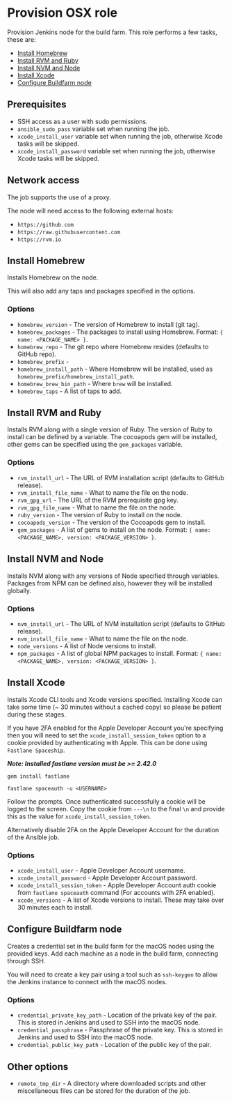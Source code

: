 # Provision OSX role

Provision Jenkins node for the build farm. This role performs a few tasks, these are:

* [Install Homebrew](#prerequisites)
* [Install RVM and Ruby](#install-homebrew)
* [Install NVM and Node](#install-rvm-and-ruby)
* [Install Xcode](#install-xcode)
* [Configure Buildfarm node](#configure-buildfarm-node)

## Prerequisites
* SSH access as a user with sudo permissions.
* `ansible_sudo_pass` variable set when running the job.
* `xcode_install_user` variable set when running the job, otherwise Xcode tasks will be skipped.
* `xcode_install_password` variable set when running the job, otherwise Xcode tasks will be skipped.

## Network access
The job supports the use of a proxy.

The node will need access to the following external hosts:
* `https://github.com`
* `https://raw.githubusercontent.com`
* `https://rvm.io`

## Install Homebrew
Installs Homebrew on the node.

This will also add any taps and packages specified in the options.

### Options
* `homebrew_version` - The version of Homebrew to install (git tag).
* `homebrew_packages` - The packages to install using Homebrew. Format: `{ name: <PACKAGE_NAME> }`.
* `homebrew_repo` - The git repo where Homebrew resides (defaults to GitHub repo).
* `homebrew_prefix` -
* `homebrew_install_path` - Where Homebrew will be installed, used as `homebrew_prefix/homebrew_install_path`.
* `homebrew_brew_bin_path` - Where `brew` will be installed.
* `homebrew_taps` - A list of taps to add.

## Install RVM and Ruby
Installs RVM along with a single version of Ruby. The version of Ruby
to install can be defined by a variable. The cocoapods gem will be installed, 
other gems can be specified using the `gem_packages` variable.

### Options
* `rvm_install_url` - The URL of RVM installation script (defaults to GitHub release).
* `rvm_install_file_name` - What to name the file on the node.
* `rvm_gpg_url` - The URL of the RVM prerequisite gpg key.
* `rvm_gpg_file_name` - What to name the file on the node.
* `ruby_version` - The version of Ruby to install on the node.
* `cocoapods_version` - The version of the Cocoapods gem to install.
* `gem_packages` - A list of gems to install on the node. Format: `{ name: <PACKAGE_NAME>, version: <PACKAGE_VERSION> }`.

## Install NVM and Node
Installs NVM along with any versions of Node specified through variables.
Packages from NPM can be defined also, however they will be installed globally.

### Options
* `nvm_install_url` - The URL of NVM installation script (defaults to GitHub release).
* `nvm_install_file_name` - What to name the file on the node.
* `node_versions` - A list of Node versions to install.
* `npm_packages` - A list of global NPM packages to install. Format: `{ name: <PACKAGE_NAME>, version: <PACKAGE_VERSION> }`.

## Install Xcode
Installs Xcode CLI tools and Xcode versions specified.
Installing Xcode can take some time (~ 30 minutes without a cached copy) so please
be patient during these stages.

If you have 2FA enabled for the Apple Developer Account you're specifying then
you will need to set the `xcode_install_session_token` option to a cookie provided
by authenticating with Apple. This can be done using `Fastlane Spaceship`.

***Note: Installed fastlane version must be >= 2.42.0***

```
gem install fastlane

fastlane spaceauth -u <USERNAME>
```

Follow the prompts. Once authenticated successfully a cookie will be logged to
the screen. Copy the cookie from `---\n` to the final `\n` and provide this as
the value for `xcode_install_session_token`.

Alternatively disable 2FA on the Apple Developer Account for the duration of the
Ansible job.

### Options
* `xcode_install_user` - Apple Developer Account username.
* `xcode_install_password` - Apple Developer Account password.
* `xcode_install_session_token` - Apple Developer Account auth cookie from `fastlane spaceauth` command (For accounts with 2FA enabled).
* `xcode_versions` - A list of Xcode versions to install. These may take over 30 minutes each to install.


## Configure Buildfarm node
Creates a credential set in the build farm for the macOS nodes using the provided keys. Add each machine as a node in the build farm, connecting through SSH.

You will need to create a key pair using a tool such as `ssh-keygen` to allow the Jenkins instance to connect with the macOS nodes.

### Options
* `credential_private_key_path` - Location of the private key of the pair. This is stored in Jenkins and used to SSH into the macOS node.
* `credential_passphrase` - Passphrase of the private key. This is stored in Jenkins and used to SSH into the macOS node.
* `credential_public_key_path` - Location of the public key of the pair.

## Other options
* `remote_tmp_dir` - A directory where downloaded scripts and other miscellaneous files can be stored for the duration of the job.